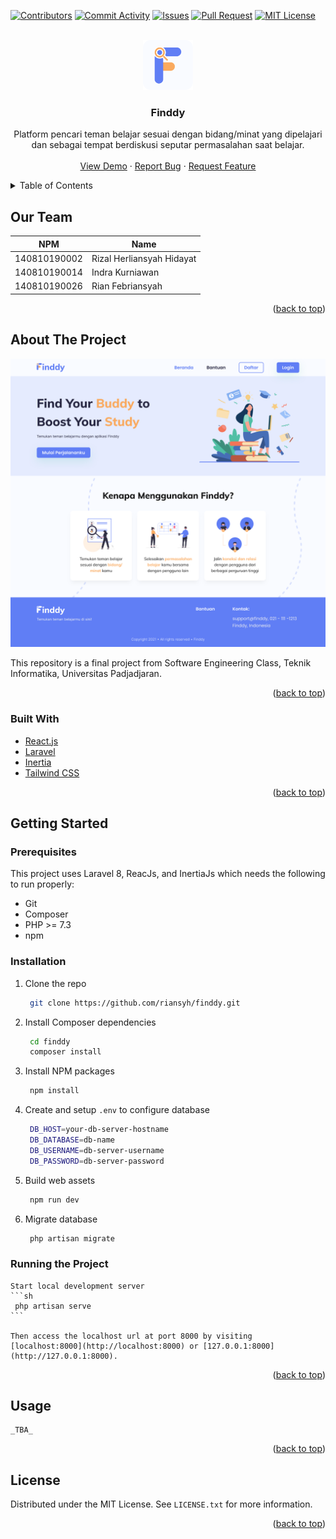 <div id="top"></div>

[![Contributors][contributors-shield]][contributors-url]
[![Commit Activity][commit-activity-shield]][commit-activity-url]
[![Issues][issues-shield]][issues-url]
[![Pull Request][pull-request-shield]][pull-request-url]
[![MIT License][license-shield]][license-url]

<!-- PROJECT LOGO -->
<br />
<div align="center">
  <a href="https://github.com/riansyh/finddy">
    <img src="public/img/logo.png" alt="Logo" width="80" height="80">
  </a>

<h3 align="center">Finddy</h3>

  <p align="center">
    Platform pencari teman belajar sesuai dengan bidang/minat yang dipelajari dan sebagai tempat berdiskusi seputar permasalahan saat belajar.
    <br />
    <br />
    <a href="https://github.com/github_username/repo_name">View Demo</a>
    ·
    <a href="https://github.com/github_username/repo_name/issues">Report Bug</a>
    ·
    <a href="https://github.com/github_username/repo_name/issues">Request Feature</a>
  </p>
</div>

<!-- TABLE OF CONTENTS -->
<details>
  <summary>Table of Contents</summary>
  <ol>
    <li>
        <a href="#our-team">Our Team</a>
    </li>
    <li>
      <a href="#about-the-project">About The Project</a>
      <ul>
        <li><a href="#built-with">Built With</a></li>
      </ul>
    </li>
    <li>
      <a href="#getting-started">Getting Started</a>
      <ul>
        <li><a href="#prerequisites">Prerequisites</a></li>
        <li><a href="#installation">Installation</a></li>
        <li><a href="#running-the-project">Running the Project</a></li>
      </ul>
    </li>
    <li><a href="#usage">Usage</a></li>
    <li><a href="#license">License</a></li>
  </ol>
</details>

## Our Team

| NPM          | Name                      |
| ------------ | ------------------------- |
| 140810190002 | Rizal Herliansyah Hidayat |
| 140810190014 | Indra Kurniawan           |
| 140810190026 | Rian Febriansyah          |

<p align="right">(<a href="#top">back to top</a>)</p>

<!-- ABOUT THE PROJECT -->

## About The Project

[![Finddy Screen Shot][product-screenshot]](https://example.com)

This repository is a final project from Software Engineering Class, Teknik Informatika, Universitas Padjadjaran.

<p align="right">(<a href="#top">back to top</a>)</p>

### Built With

-   [React.js](https://reactjs.org/)
-   [Laravel](https://laravel.com)
-   [Inertia](https://inertiajs.com/)
-   [Tailwind CSS](https://tailwindcss.com/)

<p align="right">(<a href="#top">back to top</a>)</p>

<!-- GETTING STARTED -->

## Getting Started

### Prerequisites

This project uses Laravel 8, ReacJs, and InertiaJs which needs the following to run properly:

-   Git
-   Composer
-   PHP >= 7.3
-   npm

### Installation

1. Clone the repo
    ```sh
     git clone https://github.com/riansyh/finddy.git
    ```
2. Install Composer dependencies
    ```sh
     cd finddy
     composer install
    ```
3. Install NPM packages
    ```sh
     npm install
    ```
4. Create and setup `.env` to configure database
    ```sh
     DB_HOST=your-db-server-hostname
     DB_DATABASE=db-name
     DB_USERNAME=db-server-username
     DB_PASSWORD=db-server-password
    ```
5. Build web assets
    ```sh
     npm run dev
    ```
6. Migrate database
    ```sh
     php artisan migrate
    ```

### Running the Project

    Start local development server
    ```sh
     php artisan serve
    ```

    Then access the localhost url at port 8000 by visiting [localhost:8000](http://localhost:8000) or [127.0.0.1:8000](http://127.0.0.1:8000).

<p align="right">(<a href="#top">back to top</a>)</p>

<!-- USAGE EXAMPLES -->

## Usage

    _TBA_

<p align="right">(<a href="#top">back to top</a>)</p>

## License

Distributed under the MIT License. See `LICENSE.txt` for more information.

<p align="right">(<a href="#top">back to top</a>)</p>

<!-- MARKDOWN LINKS & IMAGES -->
<!-- https://www.markdownguide.org/basic-syntax/#reference-style-links -->

[contributors-shield]: https://img.shields.io/github/contributors/riansyh/finddy?style=for-the-badge
[contributors-url]: https://github.com/riansyh/finddy/graphs/contributors
[commit-activity-shield]: https://img.shields.io/github/commit-activity/w/riansyh/finddy?style=for-the-badge
[commit-activity-url]: https://github.com/riansyh/finddy/graphs/commit-activity
[forks-shield]: https://img.shields.io/github/forks/riansyh/finddy?style=for-the-badge
[forks-url]: https://github.com/riansyh/finddy/network/members
[pull-request-shield]: https://img.shields.io/github/issues-pr/riansyh/finddy?style=for-the-badge
[pull-request-url]: https://github.com/riansyh/finddy/pulls
[issues-shield]: https://img.shields.io/github/issues/riansyh/finddy?style=for-the-badge
[issues-url]: https://github.com/riansyh/finddy/issues
[license-shield]: https://img.shields.io/github/license/riansyh/finddy?style=for-the-badge
[license-url]: https://github.com/riansyh/finddy/blob/master/LICENSE.txt
[product-screenshot]: public/img/homepage.png
